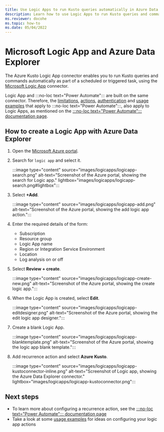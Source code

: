 ```yaml
---
title: Use Logic Apps to run Kusto queries automatically in Azure Data Explorer
description: Learn how to use Logic Apps to run Kusto queries and commands automatically and schedule them.
ms.reviewer: docohe
ms.topic: how-to
ms.date: 05/04/2022
---
```


# Microsoft Logic App and Azure Data Explorer

The Azure Kusto Logic App connector enables you to run Kusto queries and commands automatically as part of a scheduled or triggered task, using the [Microsoft Logic App](/azure/logic-apps/logic-apps-what-are-logic-apps) connector.

Logic App and :::no-loc text="Power Automate"::: are built on the same connector. Therefore, the [limitations](../../flow.md#limitations), [actions](../../flow.md#flow-actions), [authentication](../../flow.md#authentication) and [usage examples](../../flow-usage.md) that apply to :::no-loc text="Power Automate":::, also apply to Logic Apps, as mentioned on the [:::no-loc text="Power Automate"::: documentation page](../../flow.md).

## How to create a Logic App with Azure Data Explorer

1. Open the [Microsoft Azure portal](https://ms.portal.azure.com/).
1. Search for `logic app` and select it.

    :::image type="content" source="images/logicapps/logicapp-search.png" alt-text="Screenshot of the Azure portal, showing the search for Logic app." lightbox="images/logicapps/logicapp-search.png#lightbox":::

1. Select **+Add**.

    :::image type="content" source="images/logicapps/logicapp-add.png" alt-text="Screenshot of the Azure portal, showing the add logic app action.":::

1. Enter the required details of the form:
    * Subscription
    * Resource group
    * Logic App name
    * Region or Integration Service Environment
    * Location
    * Log analysis on or off
1. Select **Review + create**.

    :::image type="content" source="images/logicapps/logicapp-create-new.png" alt-text="Screenshot of the Azure portal, showing the create logic app.":::

1. When the Logic App is created, select **Edit**.

    :::image type="content" source="images/logicapps/logicapp-editdesigner.png" alt-text="Screenshot of the Azure portal, showing the edit logic app designer.":::

1. Create a blank Logic App.

    :::image type="content" source="images/logicapps/logicapp-blanktemplate.png" alt-text="Screenshot of the Azure portal, showing the logic app blank template.":::

1. Add recurrence action and select **Azure Kusto**.

    :::image type="content" source="images/logicapps/logicapp-kustoconnector-inline.png" alt-text="Screenshot of Logic app, showing the Azure Data Explorer connector." lightbox="images/logicapps/logicapp-kustoconnector.png":::

## Next steps

* To learn more about configuring a recurrence action, see the [:::no-loc text="Power Automate"::: documentation page](../../flow.md)
* Take a look at some [usage examples](../../flow-usage.md) for ideas on configuring your logic app actions

